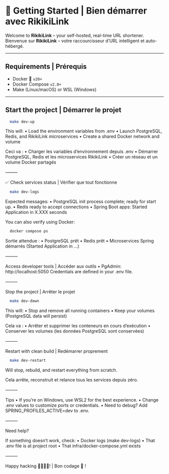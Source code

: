 # 🚀 Getting Started | Bien démarrer avec RikikiLink

Welcome to **RikikiLink** – your self-hosted, real-time URL shortener.
Bienvenue sur **RikikiLink** – votre raccourcisseur d’URL intelligent et auto-hébergé.

---

## Requirements | Prérequis

- Docker 🐳 `v20+`
- Docker Compose `v2.0+`
- Make (Linux/macOS) or WSL (Windows)

---

## Start the project | Démarrer le projet

```bash
  make dev-up
```

This will:
	•	Load the environment variables from .env
	•	Launch PostgreSQL, Redis, and RikikiLink microservices
	•	Create a shared Docker network and volume

Ceci va :
	•	Charger les variables d’environnement depuis .env
	•	Démarrer PostgreSQL, Redis et les microservices RikikiLink
	•	Créer un réseau et un volume Docker partagés

⸻

✅ Check services status | Vérifier que tout fonctionne
```bash
  make dev-logs
```

Expected messages:
	•	PostgreSQL init process complete; ready for start up.
	•	Redis ready to accept connections
	•	Spring Boot apps: Started Application in X.XXX seconds

You can also verify using Docker:

```bash
  docker compose ps
```

Sortie attendue :
	•	PostgreSQL prêt
	•	Redis prêt
	•	Microservices Spring démarrés (Started Application in ...)

⸻

Access developer tools | Accéder aux outils
	•	PgAdmin: http://localhost:5050
Credentials are defined in your .env file.

⸻

Stop the project | Arrêter le projet

```bash
  make dev-down
```

This will:
	•	Stop and remove all running containers
	•	Keep your volumes (PostgreSQL data will persist)

Cela va :
	•	Arrêter et supprimer les conteneurs en cours d’exécution
	•	Conserver les volumes (les données PostgreSQL sont conservées)

⸻

Restart with clean build | Redémarrer proprement

```bash
  make dev-restart
```

Will stop, rebuild, and restart everything from scratch.

Cela arrête, reconstruit et relance tous les services depuis zéro.

⸻

Tips
	•	If you’re on Windows, use WSL2 for the best experience.
	•	Change .env values to customize ports or credentials.
	•	Need to debug? Add SPRING_PROFILES_ACTIVE=dev to .env.

⸻
 
Need help?

If something doesn’t work, check:
	•	Docker logs (make dev-logs)
	•	That .env file is at project root
	•	That infra/docker-compose.yml exists

⸻

Happy hacking 👨‍💻👩‍💻! | Bon codage 🚀 !